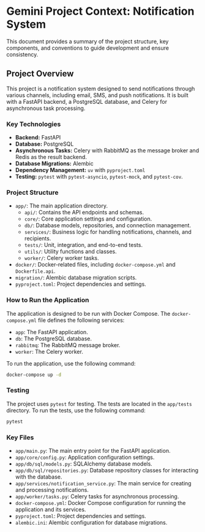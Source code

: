 # Gemini Project Context: Notification System

This document provides a summary of the project structure, key components, and conventions to guide development and ensure consistency.

## Project Overview

This project is a notification system designed to send notifications through various channels, including email, SMS, and push notifications. It is built with a FastAPI backend, a PostgreSQL database, and Celery for asynchronous task processing.

### Key Technologies

-   **Backend:** FastAPI
-   **Database:** PostgreSQL
-   **Asynchronous Tasks:** Celery with RabbitMQ as the message broker and Redis as the result backend.
-   **Database Migrations:** Alembic
-   **Dependency Management:** `uv` with `pyproject.toml`
-   **Testing:** `pytest` with `pytest-asyncio`, `pytest-mock`, and `pytest-cov`.

### Project Structure

-   `app/`: The main application directory.
    -   `api/`: Contains the API endpoints and schemas.
    -   `core/`: Core application settings and configuration.
    -   `db/`: Database models, repositories, and connection management.
    -   `services/`: Business logic for handling notifications, channels, and recipients.
    -   `tests/`: Unit, integration, and end-to-end tests.
    -   `utils/`: Utility functions and classes.
    -   `worker/`: Celery worker tasks.
-   `docker/`: Docker-related files, including `docker-compose.yml` and `Dockerfile.api`.
-   `migration/`: Alembic database migration scripts.
-   `pyproject.toml`: Project dependencies and settings.

### How to Run the Application

The application is designed to be run with Docker Compose. The `docker-compose.yml` file defines the following services:

-   `app`: The FastAPI application.
-   `db`: The PostgreSQL database.
-   `rabbitmq`: The RabbitMQ message broker.
-   `worker`: The Celery worker.

To run the application, use the following command:

```bash
docker-compose up -d
```

### Testing

The project uses `pytest` for testing. The tests are located in the `app/tests` directory. To run the tests, use the following command:

```bash
pytest
```

### Key Files

-   `app/main.py`: The main entry point for the FastAPI application.
-   `app/core/config.py`: Application configuration settings.
-   `app/db/sql/models.py`: SQLAlchemy database models.
-   `app/db/sql/repositories.py`: Database repository classes for interacting with the database.
-   `app/services/notification_service.py`: The main service for creating and processing notifications.
-   `app/worker/tasks.py`: Celery tasks for asynchronous processing.
-   `docker-compose.yml`: Docker Compose configuration for running the application and its services.
-   `pyproject.toml`: Project dependencies and settings.
-   `alembic.ini`: Alembic configuration for database migrations.
